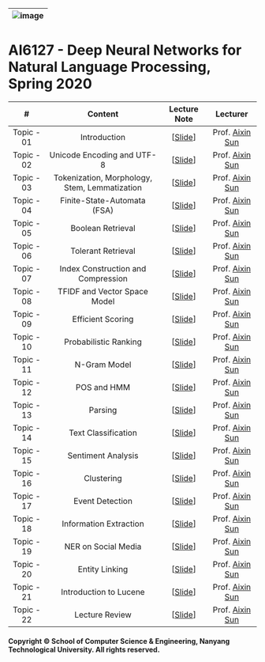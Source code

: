 |![image](https://github.com/ldkong1205/NTU-Graduate-Courses/blob/master/Courses/AI6122/logo.png)|
|---|
# AI6127 - Deep Neural Networks for Natural Language Processing, Spring 2020

|#|Content|Lecture Note|Lecturer|
|:---:|:---:|:---:|:---:|
|Topic - 01|Introduction|[[Slide](https://github.com/ldkong1205/NTU-Graduate-Courses/blob/master/Courses/AI6122/Lecture%20Notes/AI6122%20Topic%200%20-%20Introduction.pdf)]|Prof. [Aixin Sun](https://www.ntu.edu.sg/home/axsun/)|
|Topic - 02|Unicode Encoding and UTF-8|[[Slide](https://github.com/ldkong1205/NTU-Graduate-Courses/blob/master/Courses/AI6122/Lecture%20Notes/AI6122%20Topic%201.1%20-%20UTF8.pdf)]|Prof. [Aixin Sun](https://www.ntu.edu.sg/home/axsun/)|
|Topic - 03|Tokenization, Morphology, Stem, Lemmatization|[[Slide](https://github.com/ldkong1205/NTU-Graduate-Courses/blob/master/Courses/AI6122/Lecture%20Notes/AI6122%20Topic%201.2%20-%20WordLevel.pdf)]|Prof. [Aixin Sun](https://www.ntu.edu.sg/home/axsun/)|
|Topic - 04|Finite-State-Automata (FSA)|[[Slide](https://github.com/ldkong1205/NTU-Graduate-Courses/blob/master/Courses/AI6122/Lecture%20Notes/AI6122%20Topic%201.3%20-%20FSA.pdf)]|Prof. [Aixin Sun](https://www.ntu.edu.sg/home/axsun/)|
|Topic - 05|Boolean Retrieval|[[Slide](https://github.com/ldkong1205/NTU-Graduate-Courses/blob/master/Courses/AI6122/Lecture%20Notes/AI6122%20Topic%202.1%20-%20BooleanRetrieval.pdf)]|Prof. [Aixin Sun](https://www.ntu.edu.sg/home/axsun/)|
|Topic - 06|Tolerant Retrieval|[[Slide](https://github.com/ldkong1205/NTU-Graduate-Courses/blob/master/Courses/AI6122/Lecture%20Notes/AI6122%20Topic%202.2%20-%20Tolarenct%20Retrieval.pdf)]|Prof. [Aixin Sun](https://www.ntu.edu.sg/home/axsun/)|
|Topic - 07|Index Construction and Compression|[[Slide](https://github.com/ldkong1205/NTU-Graduate-Courses/blob/master/Courses/AI6122/Lecture%20Notes/AI6122%20Topic%203.1%20-%20Index.pdf)]|Prof. [Aixin Sun](https://www.ntu.edu.sg/home/axsun/)|
|Topic - 08|TFIDF and Vector Space Model|[[Slide](https://github.com/ldkong1205/NTU-Graduate-Courses/blob/master/Courses/AI6122/Lecture%20Notes/AI6122%20Topic%203.2%20-%20Ranking.pdf)]|Prof. [Aixin Sun](https://www.ntu.edu.sg/home/axsun/)|
|Topic - 09|Efficient Scoring|[[Slide](https://github.com/ldkong1205/NTU-Graduate-Courses/blob/master/Courses/AI6122/Lecture%20Notes/AI6122%20Topic%203.3%20-%20PageRank.pdf)]|Prof. [Aixin Sun](https://www.ntu.edu.sg/home/axsun/)|
|Topic - 10|Probabilistic Ranking|[[Slide](https://github.com/ldkong1205/NTU-Graduate-Courses/blob/master/Courses/AI6122/Lecture%20Notes/AI6122%20Topic%203.4%20-%20ProbabilisticRanking.pdf)]|Prof. [Aixin Sun](https://www.ntu.edu.sg/home/axsun/)|
|Topic - 11|N-Gram Model|[[Slide](https://github.com/ldkong1205/NTU-Graduate-Courses/blob/master/Courses/AI6122/Lecture%20Notes/AI6122%20Topic%204%20-%20N-Gram.pdf)]|Prof. [Aixin Sun](https://www.ntu.edu.sg/home/axsun/)|
|Topic - 12|POS and HMM|[[Slide](https://github.com/ldkong1205/NTU-Graduate-Courses/blob/master/Courses/AI6122/Lecture%20Notes/AI6122%20Topic%205%20-%20POS%20and%20HMM.pdf)]|Prof. [Aixin Sun](https://www.ntu.edu.sg/home/axsun/)|
|Topic - 13|Parsing|[[Slide](https://github.com/ldkong1205/NTU-Graduate-Courses/blob/master/Courses/AI6122/Lecture%20Notes/AI6122%20Topic%206%20-%20Parsing.pdf)]|Prof. [Aixin Sun](https://www.ntu.edu.sg/home/axsun/)|
|Topic - 14|Text Classification|[[Slide](https://github.com/ldkong1205/NTU-Graduate-Courses/blob/master/Courses/AI6122/Lecture%20Notes/AI6122%20Topic%207.1%20-%20TextClassify.pdf)]|Prof. [Aixin Sun](https://www.ntu.edu.sg/home/axsun/)|
|Topic - 15|Sentiment Analysis|[[Slide](https://github.com/ldkong1205/NTU-Graduate-Courses/blob/master/Courses/AI6122/Lecture%20Notes/AI6122%20Topic%207.2%20-%20Sentiment.pdf)]|Prof. [Aixin Sun](https://www.ntu.edu.sg/home/axsun/)|
|Topic - 16|Clustering|[[Slide](https://github.com/ldkong1205/NTU-Graduate-Courses/blob/master/Courses/AI6122/Lecture%20Notes/AI6122%20Topic%208.1%20-%20Clustering.pdf)]|Prof. [Aixin Sun](https://www.ntu.edu.sg/home/axsun/)|
|Topic - 17|Event Detection|[[Slide](https://github.com/ldkong1205/NTU-Graduate-Courses/blob/master/Courses/AI6122/Lecture%20Notes/AI6122%20Topic%208.2%20-%20EventDetection.pdf)]|Prof. [Aixin Sun](https://www.ntu.edu.sg/home/axsun/)|
|Topic - 18|Information Extraction|[[Slide](https://github.com/ldkong1205/NTU-Graduate-Courses/blob/master/Courses/AI6122/Lecture%20Notes/AI6122%20Topic%209.1%20-%20InfoExtraction.pdf)]|Prof. [Aixin Sun](https://www.ntu.edu.sg/home/axsun/)|
|Topic - 19|NER on Social Media|[[Slide](https://github.com/ldkong1205/NTU-Graduate-Courses/blob/master/Courses/AI6122/Lecture%20Notes/AI6122%20Topic%209.2%20-%20NE%20Social.pdf)]|Prof. [Aixin Sun](https://www.ntu.edu.sg/home/axsun/)|
|Topic - 20|Entity Linking|[[Slide](https://github.com/ldkong1205/NTU-Graduate-Courses/blob/master/Courses/AI6122/Lecture%20Notes/AI6122%20Topic%209.3%20-%20EntityLinking.pdf)]|Prof. [Aixin Sun](https://www.ntu.edu.sg/home/axsun/)|
|Topic - 21|Introduction to Lucene|[[Slide](https://github.com/ldkong1205/NTU-Graduate-Courses/blob/master/Courses/AI6122/Lecture%20Notes/AI6122%20Topic%20E%20-%20Lucene.pdf)]|Prof. [Aixin Sun](https://www.ntu.edu.sg/home/axsun/)|
|Topic - 22|Lecture Review|[[Slide](https://github.com/ldkong1205/NTU-Graduate-Courses/blob/master/Courses/AI6122/Lecture%20Notes/AI6122%20Topic%20R%20-%20Review1.pdf)]|Prof. [Aixin Sun](https://www.ntu.edu.sg/home/axsun/)|

#### Copyright © School of Computer Science & Engineering, Nanyang Technological University. All rights reserved.
